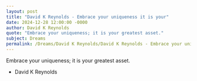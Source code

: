 ```yaml
---
layout: post
title: "David K Reynolds - Embrace your uniqueness it is your"
date: 2024-12-28 12:00:00 -0000
author: David K Reynolds
quote: "Embrace your uniqueness; it is your greatest asset."
subject: Dreams
permalink: /Dreams/David K Reynolds/David K Reynolds - Embrace your uniqueness it is your
---
```


Embrace your uniqueness; it is your greatest asset.

- David K Reynolds
